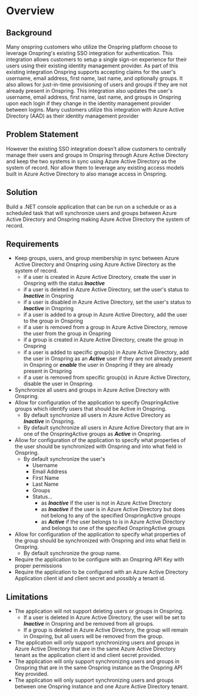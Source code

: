 # Overview

## Background

Many onspring customers who utilize the Onspring platform choose to leverage Onspring's existing SSO integration for authentication. This integration allows customers to setup a single sign-on experience for their users using their existing identity management provider. As part of this existing integration Onspring supports accepting claims for the user's username, email address, first name, last name, and optionally groups. It also allows for just-in-time provisioning of users and groups if they are not already present in Onspring. This integration also updates the user's username, email address, first name, last name, and groups in Onspring upon each login if they change in the identity management provider between logins. Many customers utilize this integration with Azure Active Directory (AAD) as their identity management provider

## Problem Statement

However the existing SSO integration doesn't allow customers to centrally manage their users and groups in Onspring through Azure Active Directory and keep the two systems in sync using Azure Active Directory as the system of record. Nor allow them to leverage any existing access models built in Azure Active Directory to also manage access in Onspring.

## Solution

Build a .NET console application that can be run on a schedule or as a scheduled task that will synchronize users and groups between Azure Active Directory and Onspring making Azure Active Directory the system of record.

## Requirements

- Keep groups, users, and group membership in sync between Azure Active Directory and Onspring using Azure Active Directory as the system of record.
  - if a user is created in Azure Active Directory, create the user in Onspring with the status _**Inactive**_
  - if a user is deleted in Azure Active Directory, set the user's status to _**Inactive**_ in Onspring
  - if a user is disabled in Azure Active Directory, set the user's status to _**Inactive**_ in Onspring
  - if a user is added to a group in Azure Active Directory, add the user to the group in Onspring
  - if a user is removed from a group in Azure Active Directory, remove the user from the group in Onspring
  - if a group is created in Azure Active Directory, create the group in Onspring
  - if a user is added to specific group(s) in Azure Active Directory, add the user in Onspring as an _**Active**_ user if they are not already present in Onspring or _**enable**_ the user in Onspring if they are already present in Onspring
  - if a user is removed from specific group(s) in Azure Active Directory, disable the user in Onspring.
- Synchronize all users and groups in Azure Active Directory with Onspring.
- Allow for configuration of the application to specify OnspringActive groups which identify users that should be Active in Onspring.
  - By default synchronize all users in Azure Active Directory as _**Inactive**_ in Onspring.
  - By default synchronize all users in Azure Active Directory that are in one of the OnspringActive groups as _**Active**_ in Onspring.
- Allow for configuration of the application to specify what properties of the user should be synchronized with Onspring and into what field in Onspring.
  - By default synchronize the user's
    - Username
    - Email Address
    - First Name
    - Last Name
    - Groups
    - Status...
      - as _**Inactive**_ if the user is not in Azure Active Directory
      - as _**Inactive**_ if the user is in Azure Active Directory but does not belong to any of the specified OnspringActive groups
      - as _**Active**_ if the user belongs to is in Azure Active Directory and belongs to one of the specified OnspringActive groups
- Allow for configuration of the application to specify what properties of the group should be synchronized with Onspring and into what field in Onspring.
  - By default synchronize the group name.
- Require the application to be configure with an Onspring API Key with proper permissions
- Require the application to be configured with an Azure Active Directory Application client id and client secret and possibly a tenant id.

## Limitations

- The application will not support deleting users or groups in Onspring.
  - If a user is deleted in Azure Active Directory, the user will be set to _**Inactive**_ in Onspring and be removed from all groups.
  - If a group is deleted in Azure Active Directory, the group will remain in Onspring, but all users will be removed from the group.
- The application will only support synchronizing users and groups in Azure Active Directory that are in the same Azure Active Directory tenant as the application client id and client secret provided.
- The application will only support synchronizing users and groups in Onspring that are in the same Onspring instance as the Onspring API Key provided.
- The application will only support synchronizing users and groups between one Onspring instance and one Azure Active Directory tenant.
